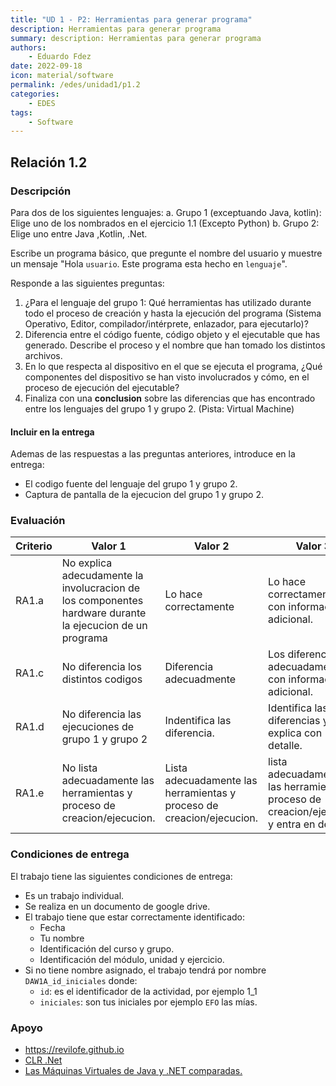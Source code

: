 ```yaml
---
title: "UD 1 - P2: Herramientas para generar programa"
description: Herramientas para generar programa
summary: description: Herramientas para generar programa
authors:
    - Eduardo Fdez
date: 2022-09-18
icon: material/software
permalink: /edes/unidad1/p1.2
categories:
    - EDES
tags:
    - Software
---
```

## Relación 1.2

### Descripción

Para dos de los siguientes lenguajes:
a. Grupo 1 (exceptuando Java, kotlin): Elige uno de los nombrados en el ejercicio 1.1 (Excepto Python)
b. Grupo 2: Elige uno entre Java ,Kotlin, .Net.

Escribe un programa básico, que pregunte el nombre del usuario y muestre un mensaje "Hola `usuario`. Este programa esta hecho en `lenguaje`".

Responde a las siguientes preguntas:

1. ¿Para el lenguaje del grupo 1: Qué herramientas has utilizado durante todo el proceso de creación y hasta la ejecución del programa (Sistema Operativo, Editor, compilador/intérprete, enlazador, para ejecutarlo)?
2. Diferencia entre el código fuente, código objeto y el ejecutable que has generado. Describe el proceso y el nombre que han tomado los distintos archivos.
3. En lo que respecta al dispositivo en el que se ejecuta el programa, ¿Qué componentes del dispositivo se han visto involucrados y cómo, en el proceso de ejecución del ejecutable?
4. Finaliza con una **conclusion** sobre las diferencias que has encontrado entre los lenguajes del grupo 1 y grupo 2. (Pista: Virtual Machine)

#### Incluir en la entrega

Ademas de las respuestas a las preguntas anteriores, introduce en la entrega:

* El codigo fuente del lenguaje del grupo 1 y grupo 2.
* Captura de pantalla de la ejecucion del grupo 1 y grupo 2.

### Evaluación


| Criterio | Valor 1                                                                                                  | Valor 2                                                               | Valor 3                                                                                   |
| ---------- | ---------------------------------------------------------------------------------------------------------- | ----------------------------------------------------------------------- | ------------------------------------------------------------------------------------------- |
| RA1.a    | No explica adecudamente la involucracion de los componentes hardware durante la ejecucion de un programa | Lo hace correctamente                                                 | Lo hace correctamente, con informacion adicional.                                         |
| RA1.c    | No diferencia los distintos codigos                                                                      | Diferencia adecuadmente                                               | Los diferencia adecuadamente con informacion adicional.                                   |
| RA1.d    | No diferencia las ejecuciones de grupo 1 y grupo 2                                                       | Indentifica las diferencia.                                           | Identifica las diferencias y las explica con detalle.                                     |
| RA1.e    | No lista adecuadamente las herramientas y proceso de creacion/ejecucion.                                 | Lista adecuadamente las herramientas y proceso de creacion/ejecucion. | lista adecuadamente las herramientas y proceso de creacion/ejecucion y entra en detalles. |

### Condiciones de entrega

El trabajo tiene las siguientes condiciones de entrega:

* Es un trabajo individual.
* Se realiza en un documento de google drive.
* El trabajo tiene que estar correctamente identificado:
  * Fecha
  * Tu nombre
  * Identificación del curso y grupo.
  * Identificación del módulo, unidad y ejercicio.
* Si no tiene nombre asignado, el trabajo tendrá por nombre `DAW1A_id_iniciales` donde:
  * `id`: es el identificador de la actividad, por ejemplo 1_1
  * `iniciales`: son tus iniciales por ejemplo `EFO` las mías.

### Apoyo

* https://revilofe.github.io
* [CLR .Net](https://elvex.ugr.es/decsai/csharp/dotnet/index.xml)
* [Las Máquinas Virtuales de Java y .NET comparadas.](https://www.youtube.com/watch?v=80GlwTKXuDk)
